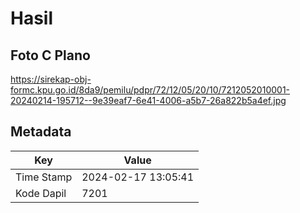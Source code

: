 # Hasil

## Foto C Plano

https://sirekap-obj-formc.kpu.go.id/8da9/pemilu/pdpr/72/12/05/20/10/7212052010001-20240214-195712--9e39eaf7-6e41-4006-a5b7-26a822b5a4ef.jpg


## Metadata

| Key        | Value               |
| ---------- | ------------------- |
| Time Stamp | 2024-02-17 13:05:41 |
| Kode Dapil | 7201                |



